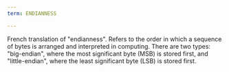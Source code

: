 ```yaml
---
term: ENDIANNESS

---
```

French translation of "endianness". Refers to the order in which a sequence of bytes is arranged and interpreted in computing. There are two types: "big-endian", where the most significant byte (MSB) is stored first, and "little-endian", where the least significant byte (LSB) is stored first.